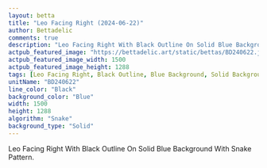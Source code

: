 ```yaml
---
layout: betta
title: "Leo Facing Right (2024-06-22)"
author: Bettadelic
comments: true
description: "Leo Facing Right With Black Outline On Solid Blue Background With Snake Pattern."
actpub_featured_image: "https://bettadelic.art/static/bettas/BD240622.jpg"
actpub_featured_image_width: 1500
actpub_featured_image_height: 1288
tags: [Leo Facing Right, Black Outline, Blue Background, Solid Background Pattern, Snake Pattern, June 2024]
unitName: "BD240622"
line_color: "Black"
background_color: "Blue"
width: 1500
height: 1288
algorithm: "Snake"
background_type: "Solid"
---
```


Leo Facing Right With Black Outline On Solid Blue Background With Snake Pattern.
